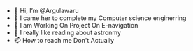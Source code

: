 - 👋 Hi, I’m @Argulawaru
- 👀 I came her to complete my Computer science enginerring
- 🌱 I am Working On Project On E-navigation
- 💞️ I really like reading about astronmy
- 📫 How to reach me Don't Actually

<!---
Argulawaru/Argulawaru is a ✨ special ✨ repository because its `README.md` (this file) appears on your GitHub profile.
You can click the Preview link to take a look at your changes.
--->
